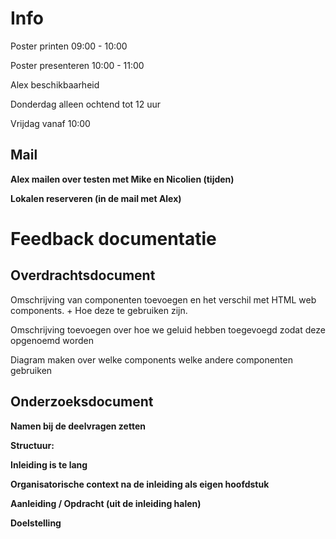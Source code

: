 # Info

Poster printen 09:00 - 10:00

Poster presenteren 10:00 - 11:00

Alex beschikbaarheid

Donderdag alleen ochtend tot 12 uur

Vrijdag vanaf 10:00

## Mail

**Alex mailen over testen met Mike en Nicolien (tijden)**

**Lokalen reserveren (in de mail met Alex)**

# Feedback documentatie

## Overdrachtsdocument

Omschrijving van componenten toevoegen en het verschil met HTML web components. + Hoe deze te gebruiken zijn.

Omschrijving toevoegen over hoe we geluid hebben toegevoegd zodat deze opgenoemd worden

Diagram maken over welke components welke andere componenten gebruiken

## Onderzoeksdocument

**Namen bij de deelvragen zetten**

**Structuur:**

**Inleiding is te lang**

**Organisatorische context na de inleiding als eigen hoofdstuk**

**Aanleiding / Opdracht (uit de inleiding halen)**

**Doelstelling**
